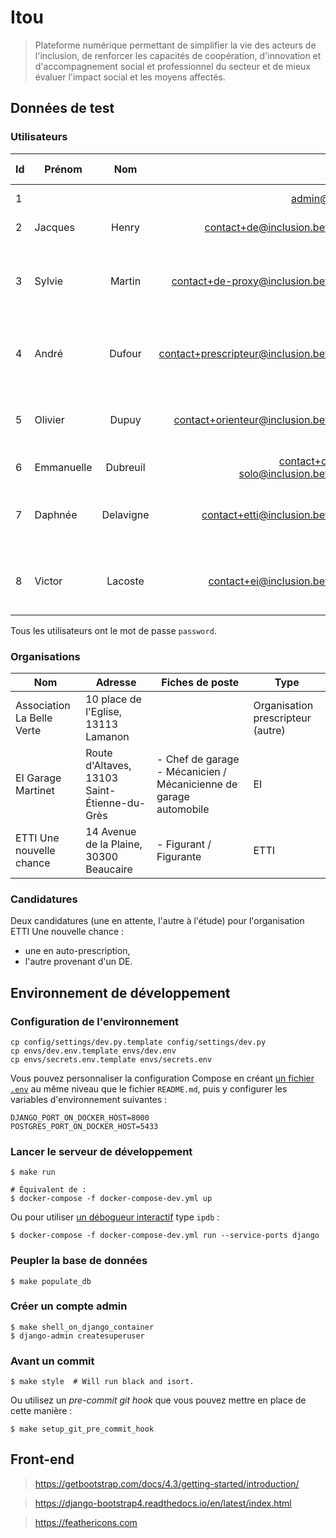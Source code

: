 # Itou

> Plateforme numérique permettant de simplifier la vie des acteurs de l'inclusion, de renforcer les capacités de coopération, d'innovation et d'accompagnement social et professionnel du secteur et de mieux évaluer l'impact social et les moyens affectés.

## Données de test

### Utilisateurs

| Id | Prénom     |    Nom    |                                        E-mail | Organisation(s)                              | Créé par     | Description                                                    |
|----|------------|:---------:|----------------------------------------------:|----------------------------------------------|--------------|----------------------------------------------------------------|
| 1  |            |           |                                admin@test.com |                                              |              | Administrateur Django                                          |
| 2  | Jacques    |   Henry   |             contact+de@inclusion.beta.gouv.fr |                                              |              | Demandeur d'emploi                                             |
| 3  | Sylvie     |   Martin  |       contact+de-proxy@inclusion.beta.gouv.fr |                                              | André Dufour | Demandeur d'emploi - compte créé par un prescripteur habilité. |
| 4  | André      | Dufour    | contact+prescripteur@inclusion.beta.gouv.fr   | PE Arles, PE 93                               |              | Prescripteur habilité administrateur de ses deux structures.   |
| 5  | Olivier    | Dupuy     | contact+orienteur@inclusion.beta.gouv.fr      | Association La Belle Verte                   |              | Prescripteur non habilité, administrateur de sa structure.     |
| 6  | Emmanuelle | Dubreuil  | contact+orienteur-solo@inclusion.beta.gouv.fr |                                              |              | Prescripteur non habilité                                      |
| 7  | Daphnée    | Delavigne | contact+etti@inclusion.beta.gouv.fr           | ETTI Une nouvelle chance, EI Garage Martinet |              | Employeur administrateur d'une ETTI et membre d'une EI.        |
| 8  | Victor     | Lacoste   | contact+ei@inclusion.beta.gouv.fr             | EI Garage Martinet, ETTI Une nouvelle chance |              | Employeur administrateur d'une EI et membre d'une ETTI.        |

Tous les utilisateurs ont le mot de passe `password`.

### Organisations

| Nom                        | Adresse                                      | Fiches de poste                                                   | Type                              |
|----------------------------|----------------------------------------------|-------------------------------------------------------------------|-----------------------------------|
| Association La Belle Verte | 10 place de l'Eglise, 13113 Lamanon          |                                                                   | Organisation prescripteur (autre) |
| EI Garage Martinet         | Route d'Altaves, 13103 Saint-Étienne-du-Grès | - Chef de garage - Mécanicien / Mécanicienne de garage automobile | EI |
| ETTI Une nouvelle chance   | 14 Avenue de la Plaine, 30300 Beaucaire      | - Figurant / Figurante                                            | ETTI                              |

### Candidatures

Deux candidatures (une en attente, l'autre à l'étude) pour l'organisation ETTI Une nouvelle chance :
- une en auto-prescription,
- l'autre provenant d'un DE.


## Environnement de développement

### Configuration de l'environnement

    cp config/settings/dev.py.template config/settings/dev.py
    cp envs/dev.env.template envs/dev.env
    cp envs/secrets.env.template envs/secrets.env

Vous pouvez personnaliser la configuration Compose en créant [un fichier `.env`](https://docs.docker.com/compose/env-file/) au même niveau que le fichier `README.md`, puis y configurer les variables d'environnement suivantes :

    DJANGO_PORT_ON_DOCKER_HOST=8000
    POSTGRES_PORT_ON_DOCKER_HOST=5433

### Lancer le serveur de développement

    $ make run

    # Équivalent de :
    $ docker-compose -f docker-compose-dev.yml up

Ou pour utiliser [un débogueur interactif](https://github.com/docker/compose/issues/4677#issuecomment-320804194) type `ipdb` :

    $ docker-compose -f docker-compose-dev.yml run --service-ports django

### Peupler la base de données

    $ make populate_db


### Créer un compte admin

    $ make shell_on_django_container
    $ django-admin createsuperuser

### Avant un commit

    $ make style  # Will run black and isort.

Ou utilisez un *pre-commit git hook* que vous pouvez mettre en place de cette manière :

    $ make setup_git_pre_commit_hook

## Front-end

> https://getbootstrap.com/docs/4.3/getting-started/introduction/

> https://django-bootstrap4.readthedocs.io/en/latest/index.html

> https://feathericons.com
